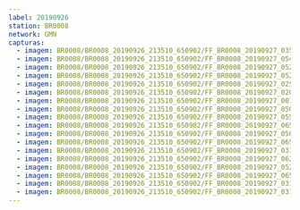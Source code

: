 ```yaml
---
label: 20190926
station: BR0008
network: GMN
capturas:
  - imagem: BR0008/BR0008_20190926_213510_650902/FF_BR0008_20190927_035704_070_0307200.fits_maxpixel.jpg
  - imagem: BR0008/BR0008_20190926_213510_650902/FF_BR0008_20190927_054405_151_0390656.fits_maxpixel.jpg
  - imagem: BR0008/BR0008_20190926_213510_650902/FF_BR0008_20190927_052204_580_0372992.fits_maxpixel.jpg
  - imagem: BR0008/BR0008_20190926_213510_650902/FF_BR0008_20190927_052357_011_0374528.fits_maxpixel.jpg
  - imagem: BR0008/BR0008_20190926_213510_650902/FF_BR0008_20190927_025248_021_0256000.fits_maxpixel.jpg
  - imagem: BR0008/BR0008_20190926_213510_650902/FF_BR0008_20190927_020213_565_0214016.fits_maxpixel.jpg
  - imagem: BR0008/BR0008_20190926_213510_650902/FF_BR0008_20190927_001433_500_0128768.fits_maxpixel.jpg
  - imagem: BR0008/BR0008_20190926_213510_650902/FF_BR0008_20190927_050450_263_0359680.fits_maxpixel.jpg
  - imagem: BR0008/BR0008_20190926_213510_650902/FF_BR0008_20190927_055000_083_0395264.fits_maxpixel.jpg
  - imagem: BR0008/BR0008_20190926_213510_650902/FF_BR0008_20190927_065536_683_0446464.fits_maxpixel.jpg
  - imagem: BR0008/BR0008_20190926_213510_650902/FF_BR0008_20190927_050026_498_0356608.fits_maxpixel.jpg
  - imagem: BR0008/BR0008_20190926_213510_650902/FF_BR0008_20190927_065039_137_0442880.fits_maxpixel.jpg
  - imagem: BR0008/BR0008_20190926_213510_650902/FF_BR0008_20190927_031530_955_0274176.fits_maxpixel.jpg
  - imagem: BR0008/BR0008_20190926_213510_650902/FF_BR0008_20190927_062438_068_0422400.fits_maxpixel.jpg
  - imagem: BR0008/BR0008_20190926_213510_650902/FF_BR0008_20190927_052413_040_0374784.fits_maxpixel.jpg
  - imagem: BR0008/BR0008_20190926_213510_650902/FF_BR0008_20190927_065445_469_0445952.fits_maxpixel.jpg
  - imagem: BR0008/BR0008_20190926_213510_650902/FF_BR0008_20190927_031611_593_0274688.fits_maxpixel.jpg
  - imagem: BR0008/BR0008_20190926_213510_650902/FF_BR0008_20190927_031736_551_0275712.fits_maxpixel.jpg
---
```

